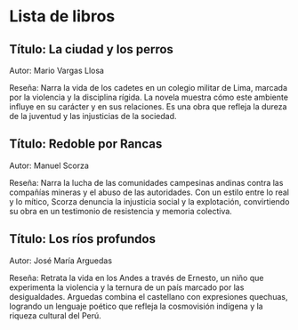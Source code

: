 # Lista de libros

## Título: La ciudad y los perros 
Autor: Mario Vargas Llosa</p> 
Reseña: Narra la vida de los cadetes en un colegio militar de Lima, marcada por la violencia y la disciplina rígida. La novela muestra cómo este ambiente influye en su carácter y en sus relaciones. Es una obra que refleja la dureza de la juventud y las injusticias de la sociedad.

## Título: Redoble por Rancas
Autor: Manuel Scorza </p>
Reseña: Narra la lucha de las comunidades campesinas andinas contra las compañías mineras y el abuso de las autoridades. Con un estilo entre lo real y lo mítico, Scorza denuncia la injusticia social y la explotación, convirtiendo su obra en un testimonio de resistencia y memoria colectiva.

## Título: Los ríos profundos 
Autor: José María Arguedas</p>
Reseña: Retrata la vida en los Andes a través de Ernesto, un niño que experimenta la violencia y la ternura de un país marcado por las desigualdades. Arguedas combina el castellano con expresiones quechuas, logrando un lenguaje poético que refleja la cosmovisión indígena y la riqueza cultural del Perú.
